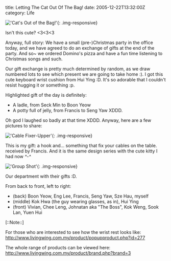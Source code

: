 title: Letting The Cat Out Of The Bag!
date: 2005-12-22T13:32:00Z
category: Life

!['Cat's Out of the Bag!']({filename}/images/2005/IMG_8566.jpg){: .img-responsive}

Isn't this cute? <3<3<3

Anyway, full story: We have a small (pre-)Christmas party in the office today, and we have agreed to do an exchange of gifts at the end of the party. And so~ we ordered Domino's pizza and have a fun time listening to Christmas songs and such.

Our gift exchange is pretty much determined by random, as we draw numbered lots to see which present we are going to take home :). I got this cute keyboard wrist cushion from Hui Ying :D. It's so adorable that I couldn't resist hugging it or something :p.

Highlighted gift of the day is definitely:

- A ladle, from Seck Min to Boon Yeow
- A potty full of jelly, from Francis to Seng Yaw XDDD.

Oh god I laughed so badly at that time XDDD. Anyway, here are a few pictures to share:

!['Cable Fixer-Upper']({filename}/images/2005/IMG_8571.jpg){: .img-responsive}

This is my gift: a hook and… something that fix your cables on the table. received by Francis. And it is the same design series with the cute kitty I had now *^-^*

!['Group Shot']({filename}/images/2005/IMG_8599.jpg){: .img-responsive}

Our department with their gifts :D.

From back to front, left to right:

- (back) Boon Yeow, Eng Lee, Francis, Seng Yaw, Sze Hau, myself
- (middle) Kok Hwa (the guy wearing glasses, as in), Hui Ying
- (front) Vivian, Chee Leng, Johnatan aka "The Boss", Kok Weng, Sook Lan, Yuen Hui

[::Note::]

For those who are interested to see how the wrist rest looks like: http://www.livingwing.com.my/product/popupproduct.php?id=277

The whole range of products can be viewed here: http://www.livingwing.com.my/product/brand.php?brand=3
